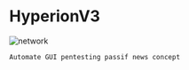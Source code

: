# HyperionV3
![network](https://user-images.githubusercontent.com/59021489/104728735-a51ea980-5737-11eb-99aa-7b90dd218dfe.gif)


```
Automate GUI pentesting passif news concept
```


